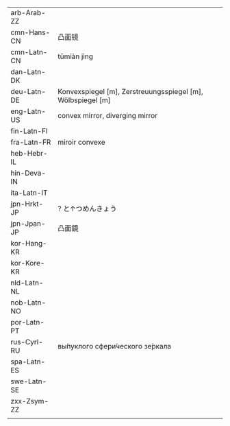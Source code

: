 | | | |
|-|-|-|
| arb-Arab-ZZ |  |  |
| cmn-Hans-CN | 凸面镜 |  |
| cmn-Latn-CN | tūmiàn jìng |  |
| dan-Latn-DK |  |  |
| deu-Latn-DE | Konvexspiegel [m], Zerstreuungsspiegel [m], Wölbspiegel [m] |  |
| eng-Latn-US | convex mirror, diverging mirror |  |
| fin-Latn-FI |  |  |
| fra-Latn-FR | miroir convexe |  |
| heb-Hebr-IL |  |  |
| hin-Deva-IN |  |  |
| ita-Latn-IT |  |  |
| jpn-Hrkt-JP | ? と↑つめんきょう |  |
| jpn-Jpan-JP | 凸面鏡 |  |
| kor-Hang-KR |  |  |
| kor-Kore-KR |  |  |
| nld-Latn-NL |  |  |
| nob-Latn-NO |  |  |
| por-Latn-PT |  |  |
| rus-Cyrl-RU | вы́пуклого сфери́ческого зе́ркала |  |
| spa-Latn-ES |  |  |
| swe-Latn-SE |  |  |
| zxx-Zsym-ZZ |  |  |
|  |  |  |
